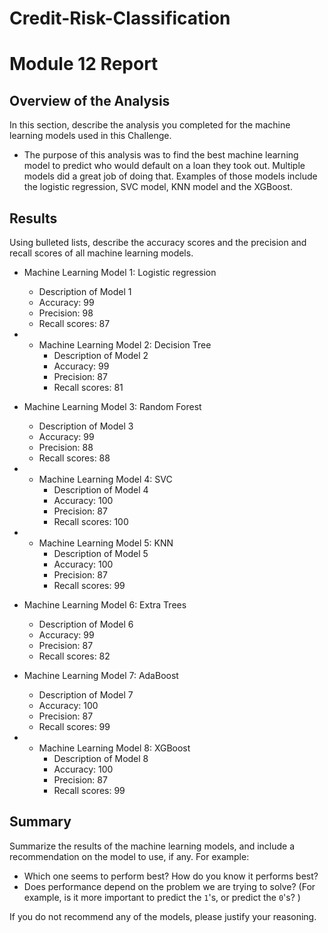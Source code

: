 # Credit-Risk-Classification

# Module 12 Report 

## Overview of the Analysis

In this section, describe the analysis you completed for the machine learning models used in this Challenge. 

* The purpose of this analysis was to find the best machine learning model to predict who would default on a loan they took out. Multiple models did a great job of doing that. Examples of those models include  the logistic regression, SVC model, KNN model and the XGBoost.


## Results

Using bulleted lists, describe the accuracy scores and the precision and recall scores of all machine learning models.

* Machine Learning Model 1: Logistic regression
    * Description of Model 1
    * Accuracy: 99
    * Precision: 98
    * Recall scores: 87
 
* * Machine Learning Model 2: Decision Tree
    * Description of Model 2
    * Accuracy: 99
    * Precision: 87
    * Recall scores: 81
   
* Machine Learning Model 3: Random Forest
    * Description of Model 3
    * Accuracy: 99
    * Precision: 88
    * Recall scores: 88
 
* * Machine Learning Model 4: SVC
    * Description of Model 4
    * Accuracy: 100
    * Precision: 87
    * Recall scores: 100
 
* * Machine Learning Model 5: KNN
    * Description of Model 5
    * Accuracy: 100
    * Precision: 87
    * Recall scores: 99
   
* Machine Learning Model 6: Extra Trees
    * Description of Model 6
    * Accuracy: 99
    * Precision: 87
    * Recall scores: 82

* Machine Learning Model 7: AdaBoost
    * Description of Model 7
    * Accuracy: 100
    * Precision: 87
    * Recall scores: 99
 
* * Machine Learning Model 8: XGBoost
    * Description of Model 8
    * Accuracy: 100
    * Precision: 87
    * Recall scores: 99

 


## Summary

Summarize the results of the machine learning models, and include a recommendation on the model to use, if any. For example:

* Which one seems to perform best? How do you know it performs best?
* Does performance depend on the problem we are trying to solve? (For example, is it more important to predict the `1`'s, or predict the `0`'s? )

If you do not recommend any of the models, please justify your reasoning.
